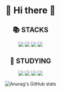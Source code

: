<div align=center> <h1>👋 Hi there 👋</div>
<div align=center><h2>📚 STACKS</h1></div>

<div align=center> 
  <img src="https://img.shields.io/badge/Python-306998?style=for-the-badge&logo=python&logoColor=ffffff"/> 
  <img src="https://img.shields.io/badge/C-A8B9CC?style=for-the-badge&logo=C&logoColor=ffffff"/>
  <img src="https://img.shields.io/badge/JAVA-FC4C02?style=for-the-badge&logo=JAVA&logoColor=ffffff"/>
  <img src="https://img.shields.io/badge/Kotlin-7F52FF?style=for-the-badge&logo=Kotlin&logoColor=ffffff"/>
  <br>
  
<div align=center><h2>🌱 STUDYING</h1></div>
  <img src="https://img.shields.io/badge/linux-FCC624?style=for-the-badge&logo=linux&logoColor=black">
  <img src="https://img.shields.io/badge/Ubuntu-E95420?style=for-the-badge&logo=Ubuntu&logoColor=ffffff">
  <img src="https://img.shields.io/badge/Docker-2496ED?style=for-the-badge&logo=Docker&logoColor=ffffff">
  <img src="https://img.shields.io/badge/Kubernetes-326CE5?style=for-the-badge&logo=Kubernetes&logoColor=ffffff">
  <br>

  ![Anurag's GitHub stats](https://github-readme-stats.vercel.app/api?username=syk001108&show_icons=true&theme=cobalt2)
  </div>
<!--
**syk001108/syk001108** is a ✨ _special_ ✨ repository because its `README.md` (this file) appears on your GitHub profile.

Here are some ideas to get you started:

- 🔭 I’m currently working on ...
- 🌱 I’m currently learning ...
- 👯 I’m looking to collaborate on ...
- 🤔 I’m looking for help with ...
- 💬 Ask me about ...
- 📫 How to reach me: ...
- 😄 Pronouns: ...
- ⚡ Fun fact: ...
-->
